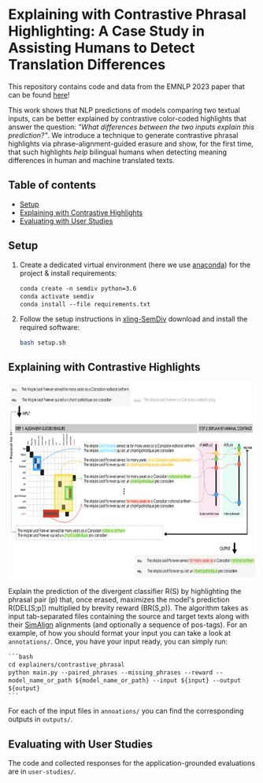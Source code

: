 # Explaining with Contrastive Phrasal Highlighting: A Case Study in Assisting Humans to Detect Translation Differences

This repository contains code and data from the EMNLP 2023 paper that can be found [here]()!

This work shows that NLP predictions of models comparing two textual inputs, can be better explained by contrastive color-coded highlights that answer the question: *"What differences between the two inputs explain this prediction?"*. 
We introduce a technique to generate contrastive phrasal highlights via phrase-alignment-guided erasure and show, for the first time, that such highlights *help* bilingual humans when detecting meaning differences in human and machine translated texts.


## Table of contents

- [Setup](#setup)
- [Explaining with Contrastive Highlights](#explaining-with-contrastive-highlights)
- [Evaluating with User Studies](#evaluating-with-user-studies)

## Setup

1. Create a dedicated virtual environment (here we use [anaconda](https://anaconda.org)) for the project & install requirements:

    ```
    conda create -n semdiv python=3.6
    conda activate semdiv
    conda install --file requirements.txt
    ```

2. Follow the setup instructions in [xling-SemDiv](https://github.com/Elbria/xling-SemDiv) download and install the required software: 

    ```bash
    bash setup.sh
    ```

## Explaining with Contrastive Highlights

<p align="center">
    <img  src="static/exsemdiv_teaser.png" width="1000" height="400" />
</p>

Explain the prediction of the divergent classifier R(S) by highlighting the phrasal pair (p) that, once erased, maximizes the model's prediction R(DEL[S;p]) multiplied by brevity reward (BR(S,p)).
The algorithm takes as input tab-separated files containing the source and target texts along with their [SimAlign](https://github.com/cisnlp/simalign) alignments (and optionally a sequence of pos-tags). For an example, of how you should format your input you can take a look at ``annotations/``. Once, you have your input ready, you can simply run: 
    
    ```bash
    cd explainers/contrastive_phrasal
    python main.py --paired_phrases --missing_phrases --reward --model_name_or_path ${model_name_or_path} --input ${input} --output ${output}
    ```    
For each of the input files in ``annoations/`` you can find the corresponding outputs in ``outputs/``.

## Evaluating with User Studies

The code and collected responses for the application-grounded evaluations are in ``user-studies/``.
